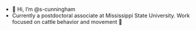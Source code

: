 - 👋 Hi, I’m @s-cunningham
- Currently a postdoctoral associate at Mississippi State University. Work focused on cattle behavior and movement 🐄


<!---
s-cunningham/s-cunningham is a ✨ special ✨ repository because its `README.md` (this file) appears on your GitHub profile.
You can click the Preview link to take a look at your changes.
- 💞️ I’m looking to collaborate on ...
- 📫 How to reach me ...
👀 I’m interested in wildlife ecology, population modeling, survival analysis, and machine learning. 
- :mortar_board: I am currently in my final year as a PhD student. 
    - :deciduous_tree: Investigating survival and reproduction, and links to landscape gradients, in fishers (*Pekania pennanti*) in northern New York.
    - :rat: Exploring statewide exposure of rodenticide in fishers.
- 🌱 I predominately use R for analyses, but am starting to learn Python. Got any tips or good resources?
- :computer: Currently, most of my repositories are marked as private as I work on my dissertation research, but plan to switch them to public once the manuscripts are published.
--->
